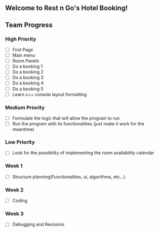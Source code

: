 ## Welcome to Rest n Go's Hotel Booking!

## Team Progress

### High Priority

- [ ] First Page
- [ ] Main menu
- [ ] Room Panels
- [ ] Do a booking 1
- [ ] Do a booking 2
- [ ] Do a booking 3
- [ ] Do a booking 4
- [ ] Do a booking 5
- [ ] Learn c++ console layout formatting

### Medium Priority

- [ ] Formulate the logic that will allow the program to run
- [ ] Run the program with its functionalities (just make it work for the meantime)

### Low Priority

- [ ] Look for the possibility of implementing the room availability calendar


### Week 1

- [ ] Structure planning(Functionalities, ui, algorithms, etc...)

### Week 2

- [ ] Coding

### Week 3

- [ ] Debugging and Revisions
